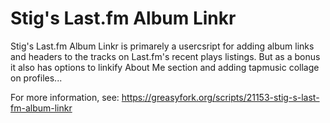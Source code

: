 # Stig's Last.fm Album Linkr
Stig's Last.fm Album Linkr is primarely a usercsript for adding album links and headers to the tracks on Last.fm's recent plays listings.
But as a bonus it also has options to linkify About Me section and adding tapmusic collage on profiles...

For more information, see: https://greasyfork.org/scripts/21153-stig-s-last-fm-album-linkr
